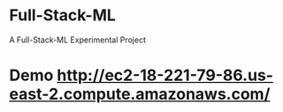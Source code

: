 # Full-Stack-ML
A Full-Stack-ML Experimental Project
# Demo http://ec2-18-221-79-86.us-east-2.compute.amazonaws.com/
